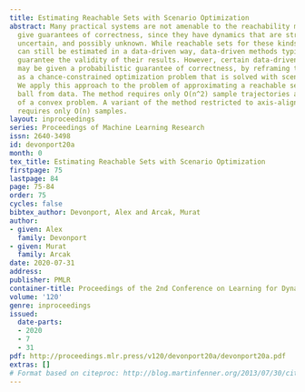 ```yaml
---
title: Estimating Reachable Sets with Scenario Optimization
abstract: Many practical systems are not amenable to the reachability methods that
  give guarantees of correctness, since they have dynamics that are strongly nonlinear,
  uncertain, and possibly unknown. While reachable sets for these kinds of systems
  can still be estimated in a data-driven way, data-driven methods typically do not
  guarantee the validity of their results. However, certain data-driven approaches
  may be given a probabilistic guarantee of correctness, by reframing the problem
  as a chance-constrained optimization problem that is solved with scenario optimization.
  We apply this approach to the problem of approximating a reachable set by a norm
  ball from data. The method requires only O(n^2) sample trajectories and the solution
  of a convex problem. A variant of the method restricted to axis-aligned norm balls
  requires only O(n) samples.
layout: inproceedings
series: Proceedings of Machine Learning Research
issn: 2640-3498
id: devonport20a
month: 0
tex_title: Estimating Reachable Sets with Scenario Optimization
firstpage: 75
lastpage: 84
page: 75-84
order: 75
cycles: false
bibtex_author: Devonport, Alex and Arcak, Murat
author:
- given: Alex
  family: Devonport
- given: Murat
  family: Arcak
date: 2020-07-31
address: 
publisher: PMLR
container-title: Proceedings of the 2nd Conference on Learning for Dynamics and Control
volume: '120'
genre: inproceedings
issued:
  date-parts:
  - 2020
  - 7
  - 31
pdf: http://proceedings.mlr.press/v120/devonport20a/devonport20a.pdf
extras: []
# Format based on citeproc: http://blog.martinfenner.org/2013/07/30/citeproc-yaml-for-bibliographies/
---
```

